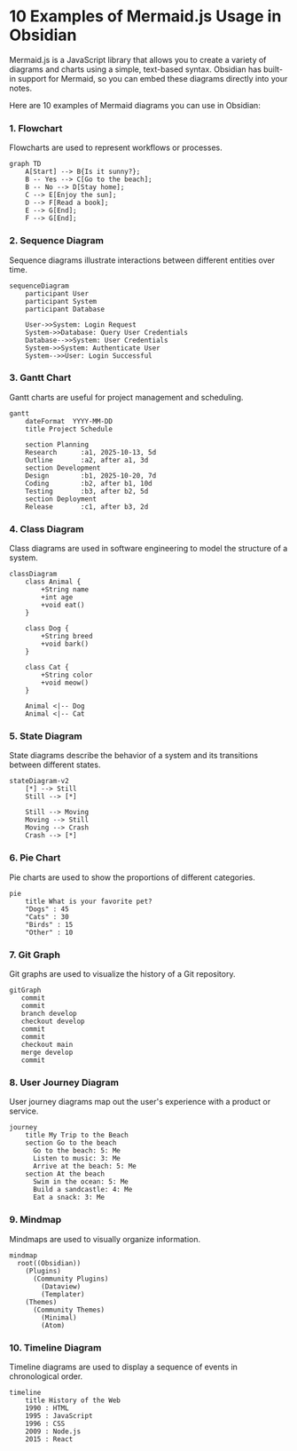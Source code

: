 # 10 Examples of Mermaid.js Usage in Obsidian

Mermaid.js is a JavaScript library that allows you to create a variety of diagrams and charts using a simple, text-based syntax. Obsidian has built-in support for Mermaid, so you can embed these diagrams directly into your notes.

Here are 10 examples of Mermaid diagrams you can use in Obsidian:

### 1. Flowchart

Flowcharts are used to represent workflows or processes.

```mermaid
graph TD
    A[Start] --> B{Is it sunny?};
    B -- Yes --> C[Go to the beach];
    B -- No --> D[Stay home];
    C --> E[Enjoy the sun];
    D --> F[Read a book];
    E --> G[End];
    F --> G[End];
```

### 2. Sequence Diagram

Sequence diagrams illustrate interactions between different entities over time.

```mermaid
sequenceDiagram
    participant User
    participant System
    participant Database

    User->>System: Login Request
    System->>Database: Query User Credentials
    Database-->>System: User Credentials
    System->>System: Authenticate User
    System-->>User: Login Successful
```

### 3. Gantt Chart

Gantt charts are useful for project management and scheduling.

```mermaid
gantt
    dateFormat  YYYY-MM-DD
    title Project Schedule

    section Planning
    Research      :a1, 2025-10-13, 5d
    Outline       :a2, after a1, 3d
    section Development
    Design        :b1, 2025-10-20, 7d
    Coding        :b2, after b1, 10d
    Testing       :b3, after b2, 5d
    section Deployment
    Release       :c1, after b3, 2d
```

### 4. Class Diagram

Class diagrams are used in software engineering to model the structure of a system.

```mermaid
classDiagram
    class Animal {
        +String name
        +int age
        +void eat()
    }

    class Dog {
        +String breed
        +void bark()
    }

    class Cat {
        +String color
        +void meow()
    }

    Animal <|-- Dog
    Animal <|-- Cat
```

### 5. State Diagram

State diagrams describe the behavior of a system and its transitions between different states.

```mermaid
stateDiagram-v2
    [*] --> Still
    Still --> [*]

    Still --> Moving
    Moving --> Still
    Moving --> Crash
    Crash --> [*]
```

### 6. Pie Chart

Pie charts are used to show the proportions of different categories.

```mermaid
pie
    title What is your favorite pet?
    "Dogs" : 45
    "Cats" : 30
    "Birds" : 15
    "Other" : 10
```

### 7. Git Graph

Git graphs are used to visualize the history of a Git repository.

```mermaid
gitGraph
   commit
   commit
   branch develop
   checkout develop
   commit
   commit
   checkout main
   merge develop
   commit
```

### 8. User Journey Diagram

User journey diagrams map out the user's experience with a product or service.

```mermaid
journey
    title My Trip to the Beach
    section Go to the beach
      Go to the beach: 5: Me
      Listen to music: 3: Me
      Arrive at the beach: 5: Me
    section At the beach
      Swim in the ocean: 5: Me
      Build a sandcastle: 4: Me
      Eat a snack: 3: Me
```

### 9. Mindmap

Mindmaps are used to visually organize information.

```mermaid
mindmap
  root((Obsidian))
    (Plugins)
      (Community Plugins)
        (Dataview)
        (Templater)
    (Themes)
      (Community Themes)
        (Minimal)
        (Atom)
```

### 10. Timeline Diagram

Timeline diagrams are used to display a sequence of events in chronological order.

```mermaid
timeline
    title History of the Web
    1990 : HTML
    1995 : JavaScript
    1996 : CSS
    2009 : Node.js
    2015 : React
```

